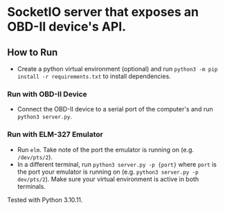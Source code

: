 # SocketIO server that exposes an OBD-II device's API.

## How to Run
- Create a python virtual environment (optional) and run `python3 -m pip install -r requirements.txt` to install dependencies.

### Run with OBD-II Device
- Connect the OBD-II device to a serial port of the computer's and run `python3 server.py`.

### Run with ELM-327 Emulator
- Run `elm`. Take note of the port the emulator is running on (e.g. `/dev/pts/2`).
- In a different terminal, run `python3 server.py -p {port}` where `port` is the port your emulator is running on (e.g. `python3 server.py -p dev/pts/2`). Make sure your virtual environment is active in both terminals.


Tested with Python 3.10.11.